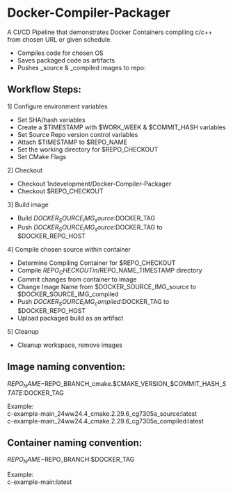 # Docker-Compiler-Packager
A CI/CD Pipeline that demonstrates Docker Containers compiling c/c++ from chosen URL or given schedule.

- Compiles code for chosen OS
- Saves packaged code as artifacts
- Pushes _source & _compiled images to repo:

## Workflow Steps:
1] Configure environment variables
- Set SHA/hash variables
- Create a $TIMESTAMP with $WORK_WEEK & $COMMIT_HASH variables
- Set Source Repo version control variables
- Attach $TIMESTAMP to $REPO_NAME
- Set the working directory for $REPO_CHECKOUT
- Set CMake Flags

2] Checkout
- Checkout 1ndevelopment/Docker-Compiler-Packager
- Checkout $REPO_CHECKOUT

3] Build image
- Build $DOCKER_SOURCE_IMG_source:$DOCKER_TAG
- Push $DOCKER_SOURCE_IMG_source:$DOCKER_TAG to $DOCKER_REPO_HOST

4] Compile chosen source within container
- Determine Compiling Container for $REPO_CHECKOUT
- Compile $REPO_CHECKOUT in /$REPO_NAME_TIMESTAMP directory
- Commit changes from container to image
- Change Image Name from $DOCKER_SOURCE_IMG_source to $DOCKER_SOURCE_IMG_compiled
- Push $DOCKER_SOURCE_IMG_compiled:$DOCKER_TAG to $DOCKER_REPO_HOST
- Upload packaged build as an artifact

5] Cleanup

- Cleanup workspace, remove images

## Image naming convention:

$REPO_NAME-$REPO_BRANCH_cmake.$CMAKE_VERSION_$COMMIT_HASH_$STATE:$DOCKER_TAG

Example:\
c-example-main_24ww24.4_cmake.2.29.6_cg7305a_source:latest\
c-example-main_24ww24.4_cmake.2.29.6_cg7305a_compiled:latest

## Container naming convention:

$REPO_NAME-$REPO_BRANCH:$DOCKER_TAG

Example:\
c-example-main:latest
